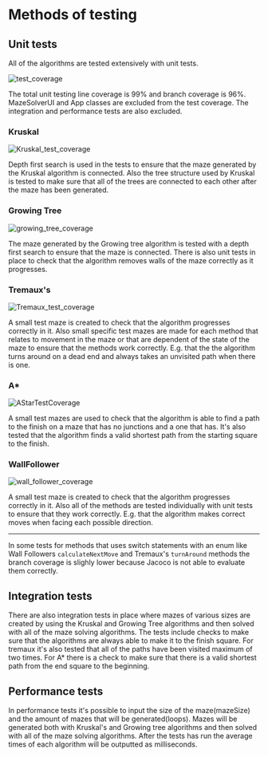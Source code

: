 
# Methods of testing
## Unit tests
All of the algorithms are tested extensively with unit tests. 

![test_coverage](https://user-images.githubusercontent.com/52420413/174746240-16a4b2fe-5075-4377-b93d-da5c2a4e2235.png)

The total unit testing line coverage is 99% and branch coverage is 96%. MazeSolverUI and App classes are excluded from the test coverage. The integration and performance tests are also excluded.


### Kruskal
![Kruskal_test_coverage](https://user-images.githubusercontent.com/52420413/174989167-5700c624-e97c-4aa9-aa5c-590c39b9c322.png)

Depth first search is used in the tests to ensure that the maze generated by the Kruskal algorithm is connected. Also the tree structure used by Kruskal is tested to make sure that all of the trees are connected to each other after the maze has been generated.

### Growing Tree
![growing_tree_coverage](https://user-images.githubusercontent.com/52420413/174745765-a8104a38-fb46-4a21-a293-49fdd356605b.png)


The maze generated by the Growing tree algorithm is tested with a depth first search to ensure that the maze is connected. There is also unit tests in place to check that the algorithm removes walls of the maze correctly as it progresses.

### Tremaux's
![Tremaux_test_coverage](https://user-images.githubusercontent.com/52420413/174990699-112d9409-592c-4556-b9ca-2e1d920a0a66.png)

A small test maze is created to check that the algorithm progresses correctly in it. Also small specific test mazes are made for each method that relates to movement in the maze or that are dependent of the state of the maze to ensure that the methods work correctly. E.g. that the the algorithm turns around on a dead end and always takes an unvisited path when there is one. 

### A*
![AStarTestCoverage](https://user-images.githubusercontent.com/52420413/176663821-6916bf37-8700-45c2-beb2-d7575518dae9.png)

A small test mazes are used to check that the algorithm is able to find a path to the finish on a maze that has no junctions and a one that has. It's also tested that the algorithm finds a valid shortest path from the starting square to the finish.

### WallFollower
![wall_follower_coverage](https://user-images.githubusercontent.com/52420413/174745715-ae7538c5-c8ea-499d-aee3-f3bcf0dc0796.png)

A small test maze is created to check that the algorithm progresses correctly in it. Also all of the methods are tested individually with unit tests to ensure that they work correctly. E.g. that the algorithm makes correct moves when facing each possible direction. 

---  

In some tests for methods that uses switch statements with an enum like Wall Followers `calculateNextMove` and Tremaux's `turnAround` methods the branch coverage is slighly lower because Jacoco is not able to evaluate them correctly.

## Integration tests

There are also integration tests in place where mazes of various sizes are created by using the Kruskal and Growing Tree algorithms and then solved with all of the maze solving algorithms. The tests include checks to make sure that the algorithms are always able to make it to the finish square. For tremaux it's also tested that all of the paths have been visited maximum of two times. For A*  there is a check to make sure that there is a valid shortest path from the end square to the beginning.  

## Performance tests

In performance tests it's possible to input the size of the maze(mazeSize) and the amount of mazes that will be generated(loops). Mazes will be generated both with Kruskal's and Growing tree algorithms and then solved with all of the maze solving algorithms. After the tests has run the average times of each algorithm will be outputted as milliseconds.
